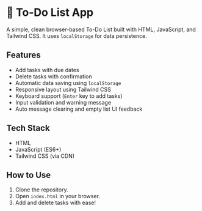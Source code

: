 # 📝 To-Do List App

A simple, clean browser-based To-Do List built with HTML, JavaScript, and Tailwind CSS. It uses `localStorage` for data persistence.

## Features
- Add tasks with due dates
- Delete tasks with confirmation
- Automatic data saving using `localStorage`
- Responsive layout using Tailwind CSS
- Keyboard support (`Enter` key to add tasks)
- Input validation and warning message
- Auto message clearing and empty list UI feedback

## Tech Stack
- HTML
- JavaScript (ES6+)
- Tailwind CSS (via CDN)

## How to Use
1. Clone the repository.
2. Open `index.html` in your browser.
3. Add and delete tasks with ease!
